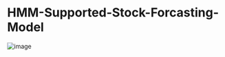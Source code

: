 # HMM-Supported-Stock-Forcasting-Model

![image](http://github.com/kindhjj/HMM-Supported-Stock-Forcasting-Model/model.PNG)

